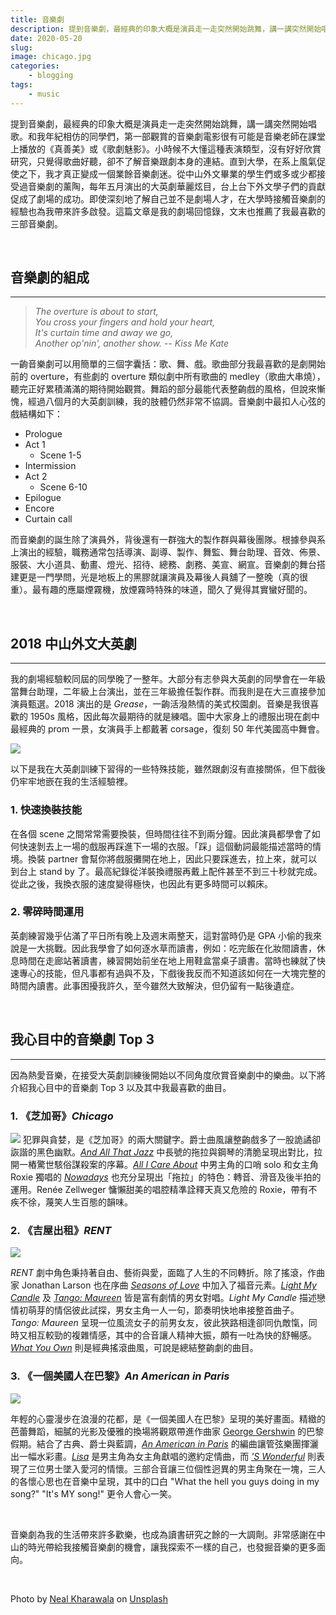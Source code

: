 ```yaml
---
title: 音樂劇
description: 提到音樂劇，最經典的印象大概是演員走一走突然開始跳舞，講一講突然開始唱歌。
date: 2020-05-20
slug: 
image: chicago.jpg
categories:
    - blogging
tags:
    - music
---
```


提到音樂劇，最經典的印象大概是演員走一走突然開始跳舞，講一講突然開始唱歌。和我年紀相仿的同學們，第一部觀賞的音樂劇電影很有可能是音樂老師在課堂上播放的《真善美》或《歌劇魅影》。小時候不大懂這種表演類型，沒有好好欣賞研究，只覺得歌曲好聽，卻不了解音樂跟劇本身的連結。直到大學，在系上風氣促使之下，我才真正變成一個業餘音樂劇迷。從中山外文畢業的學生們或多或少都接受過音樂劇的薰陶，每年五月演出的大英劇華麗炫目，台上台下外文學子們的貢獻促成了劇場的成功。即使深刻地了解自己並不是劇場人才，在大學時接觸音樂劇的經驗也為我帶來許多啟發。這篇文章是我的劇場回憶錄，文末也推薦了我最喜歡的三部音樂劇。

&nbsp;

## 音樂劇的組成
---
> *The overture is about to start,  
> You cross your fingers and hold your heart,  
> It's curtain time and away we go,  
> Another op'nin', another show.  -- Kiss Me Kate*

一齣音樂劇可以用簡單的三個字囊括：歌、舞、戲。歌曲部分我最喜歡的是劇開始前的 overture，有些劇的 overture 類似劇中所有歌曲的 medley（歌曲大串燒），聽完正好累積滿滿的期待開始觀賞。舞蹈的部分最能代表整齣戲的風格，但說來慚愧，經過八個月的大英劇訓練，我的肢體仍然非常不協調。音樂劇中最扣人心弦的戲結構如下：

* Prologue
* Act 1
  * Scene 1-5
* Intermission
* Act 2
  * Scene 6-10
* Epilogue
* Encore
* Curtain call

而音樂劇的誕生除了演員外，背後還有一群強大的製作群與幕後團隊。根據參與系上演出的經驗，職務通常包括導演、副導、製作、舞監、舞台助理、音效、佈景、服裝、大小道具、動畫、燈光、招待、總務、劇務、美宣、網宣。音樂劇的舞台搭建更是一門學問，光是地板上的黑膠就讓演員及幕後人員舖了一整晚（真的很重）。最有趣的應屬煙霧機，放煙霧時特殊的味道，聞久了覺得其實蠻好聞的。

&nbsp;


## 2018 中山外文大英劇
---
我的劇場經驗較同屆的同學晚了一整年。大部分有志參與大英劇的同學會在一年級當舞台助理，二年級上台演出，並在三年級擔任製作群。而我則是在大三直接參加演員甄選。2018 演出的是 *Grease*，一齣活潑熱情的美式校園劇。音樂是我很喜歡的 1950s 風格，因此每次最期待的就是練唱。圖中大家身上的禮服出現在劇中最經典的 prom 一景，女演員手上都戴著 corsage，復刻 50 年代美國高中舞會。 

![](https://andreashih.github.io/img/rmd_posts/musical/ged.jpg)

以下是我在大英劇訓練下習得的一些特殊技能，雖然跟劇沒有直接關係，但下戲後仍牢牢地嵌在我的生活經驗裡。

### 1. 快速換裝技能
在各個 scene 之間常常需要換裝，但時間往往不到兩分鐘。因此演員都學會了如何快速剝去上一場的戲服再踩進下一場的衣服。「踩」這個動詞最能描述當時的情境。換裝 partner 會幫你將戲服攤開在地上，因此只要踩進去，拉上來，就可以到台上 stand by 了。最高紀錄從洋裝換禮服再戴上配件甚至不到三十秒就完成。從此之後，我換衣服的速度變得極快，也因此有更多時間可以賴床。

### 2. 零碎時間運用
英劇練習幾乎佔滿了平日所有晚上及週末兩整天，這對當時仍是 GPA 小偷的我來說是一大挑戰。因此我學會了如何逐水草而讀書，例如：吃完飯在化妝間讀書，休息時間在走廊站著讀書，練習開始前坐在地上用鞋盒當桌子讀書。當時也練就了快速專心的技能，但凡事都有過與不及，下戲後我反而不知道該如何在一大塊完整的時間內讀書。此事困擾我許久，至今雖然大致解決，但仍留有一點後遺症。

&nbsp;

## 我心目中的音樂劇 Top 3
---
因為熱愛音樂，在接受大英劇訓練後開始以不同角度欣賞音樂劇中的樂曲。以下將介紹我心目中的音樂劇 Top 3 以及其中我最喜歡的曲目。

### 1. 《芝加哥》*Chicago*
![](https://andreashih.github.io/img/rmd_posts/musical/chicago.PNG)
犯罪與貪婪，是《芝加哥》的兩大關鍵字。爵士曲風讓整齣戲多了一股詭譎卻詼諧的黑色幽默。[*And All That Jazz*](https://www.youtube.com/watch?v=Le8a7u1pANU) 中長號的拖拉與鋼琴的清脆呈現出對比，拉開一樁驚世駭俗謀殺案的序幕。[*All I Care About*](https://www.youtube.com/watch?v=6tP38xLLreg) 中男主角的口哨 solo 和女主角 Roxie 獨唱的 [*Nowadays*](https://www.youtube.com/watch?v=HGetrf2KVrs) 也充分呈現出「拖拉」的特色：轉音、滑音及後半拍的運用。Renée Zellweger 慵懶甜美的唱腔精準詮釋天真又危險的 Roxie，帶有不疾不徐，蔑笑人生百態的韻味。

### 2. 《吉屋出租》*RENT*
![](https://andreashih.github.io/img/rmd_posts/musical/rent.PNG)

*RENT* 劇中角色秉持著自由、藝術與愛，面臨了人生的不同轉折。除了搖滾，作曲家 Jonathan Larson 也在序曲 [*Seasons of Love*](https://www.youtube.com/watch?v=wsj15wPpjLY) 中加入了福音元素。[*Light My Candle*](https://www.youtube.com/watch?v=c7H1zqvKObM) 及 [*Tango: Maureen*](https://www.youtube.com/watch?v=v3FbN7ynh4M) 皆是富有劇情的男女對唱。*Light My Candle* 描述戀情初萌芽的情侶彼此試探，男女主角一人一句，節奏明快地串接整首曲子。*Tango: Maureen* 呈現一位風流女子的前男女友，彼此狹路相逢卻同仇敵愾，同時又相互較勁的複雜情感，其中的合音讓人精神大振，頗有一吐為快的舒暢感。[*What You Own*](https://www.youtube.com/watch?v=JaPUzbY_uVA) 則是經典搖滾曲風，可說是總結整齣劇的曲目。

### 3. 《一個美國人在巴黎》*An American in Paris*
![](https://andreashih.github.io/img/rmd_posts/musical/american.PNG)

年輕的心靈漫步在浪漫的花都，是《一個美國人在巴黎》呈現的美好畫面。精緻的芭蕾舞蹈，細膩的光影及優雅的換場將觀眾帶進作曲家 [George Gershwin](https://www.youtube.com/watch?v=BskzP8D-R6U) 的巴黎假期。結合了古典、爵士與藍調，[*An American in Paris*](https://www.youtube.com/watch?v=S4CXZJFxvSw&list=PLM_1csaEG9kewZn1ILEa7g6OpD_4sDbpz&index=15) 的編曲讓管弦樂團揮灑出一幅水彩畫。[*Lisa*](https://www.youtube.com/watch?v=8p7O45VV51M&list=PLM_1csaEG9kewZn1ILEa7g6OpD_4sDbpz&index=6) 是男主角為女主角獻唱的邀約定情曲，而 [*'S Wonderful*](https://www.youtube.com/watch?v=Rx-lEkC-p4k&list=PLM_1csaEG9kewZn1ILEa7g6OpD_4sDbpz&index=7) 則表現了三位男士墜入愛河的情懷。三部合音讓三位個性迥異的男主角聚在一塊，三人的各懷心思也在音樂中呈現，其中的口白 "What the hell you guys doing in my song?" "It's MY song!" 更令人會心一笑。

&nbsp;

音樂劇為我的生活帶來許多歡樂，也成為讀書研究之餘的一大調劑。非常感謝在中山的時光帶給我接觸音樂劇的機會，讓我探索不一樣的自己，也發掘音樂的更多面向。

&nbsp;

<span>Photo by <a href="https://unsplash.com/@nealk?utm_source=unsplash&amp;utm_medium=referral&amp;utm_content=creditCopyText">Neal Kharawala</a> on <a href="https://unsplash.com/s/photos/chicago?utm_source=unsplash&amp;utm_medium=referral&amp;utm_content=creditCopyText">Unsplash</a></span>